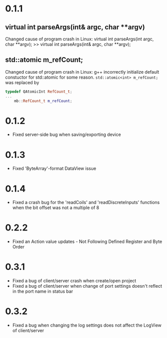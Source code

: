 # 0.1.1

## virtual int parseArgs(int& argc, char **argv)

Changed cause of program crash in Linux:
virtual int parseArgs(int argc, char **argv); >> virtual int parseArgs(int& argc, char **argv);

## std::atomic<int> m_refCount;

Changed cause of program crash in Linux:
g++ incorrectly initialize default constuctor for std::atomic<int> for some reason.
`std::atomic<int> m_refCount;` was replaced by

```cpp 
typedef QAtomicInt RefCount_t;
...
    mb::RefCount_t m_refCount;                 
```

# 0.1.2

* Fixed server-side bug when saving/exporting device

# 0.1.3

* Fixed 'ByteArray'-format DataView issue

# 0.1.4

* Fixed a crash bug for the 'readCoils' and 'readDiscreteInputs' functions
  when the bit offset was not a multiple of 8

# 0.2.2

* Fixed an Action value updates - Not Following Defined Register and Byte Order

# 0.3.1

* Fixed a bug of client/server crash when create/open project
* Fixed a bug of client/server when change of port settings doesn't reflect in the port name in status bar 

# 0.3.2

* Fixed a bug when changing the log settings does not affect the LogView of client/server
